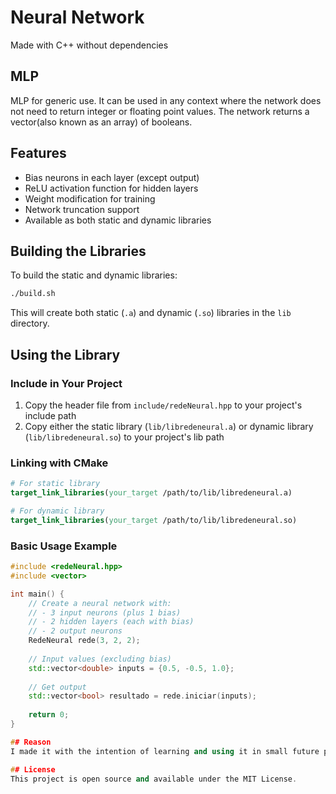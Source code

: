 # Neural Network
Made with C++ without dependencies

## MLP
MLP for generic use. It can be used in any context where the network does not need to return integer or floating point values.
The network returns a vector(also known as an array) of booleans.

## Features
- Bias neurons in each layer (except output)
- ReLU activation function for hidden layers
- Weight modification for training
- Network truncation support
- Available as both static and dynamic libraries

## Building the Libraries
To build the static and dynamic libraries:

```bash
./build.sh
```

This will create both static (`.a`) and dynamic (`.so`) libraries in the `lib` directory.

## Using the Library
### Include in Your Project
1. Copy the header file from `include/redeNeural.hpp` to your project's include path
2. Copy either the static library (`lib/libredeneural.a`) or dynamic library (`lib/libredeneural.so`) to your project's lib path

### Linking with CMake
```cmake
# For static library
target_link_libraries(your_target /path/to/lib/libredeneural.a)

# For dynamic library
target_link_libraries(your_target /path/to/lib/libredeneural.so)
```

### Basic Usage Example
```cpp
#include <redeNeural.hpp>
#include <vector>

int main() {
    // Create a neural network with:
    // - 3 input neurons (plus 1 bias)
    // - 2 hidden layers (each with bias)
    // - 2 output neurons
    RedeNeural rede(3, 2, 2);
    
    // Input values (excluding bias)
    std::vector<double> inputs = {0.5, -0.5, 1.0};
    
    // Get output
    std::vector<bool> resultado = rede.iniciar(inputs);
    
    return 0;
}

## Reason
I made it with the intention of learning and using it in small future projects.

## License
This project is open source and available under the MIT License.

